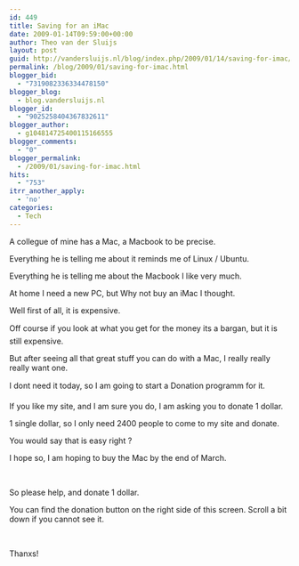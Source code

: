 ```yaml
---
id: 449
title: Saving for an iMac
date: 2009-01-14T09:59:00+00:00
author: Theo van der Sluijs
layout: post
guid: http://vandersluijs.nl/blog/index.php/2009/01/14/saving-for-imac/
permalink: /blog/2009/01/saving-for-imac.html
blogger_bid:
  - "7319082336334478150"
blogger_blog:
  - blog.vandersluijs.nl
blogger_id:
  - "9025258404367832611"
blogger_author:
  - g104814725400115166555
blogger_comments:
  - "0"
blogger_permalink:
  - /2009/01/saving-for-imac.html
hits:
  - "753"
itrr_another_apply:
  - 'no'
categories:
  - Tech
---
```

A collegue of mine has a Mac, a Macbook to be precise.

Everything he is telling me about it reminds me of Linux / Ubuntu.

Everything he is telling me about the Macbook I like very much.

At home I need a new PC, but Why not buy an iMac I thought.

Well first of all, it is expensive.

Off course if you look at what you get for the money its a bargan, but it is still expensive.

But after seeing all that great stuff you can do with a Mac, I really really really want one.

I dont need it today, so I am going to start a Donation programm for it.

<a name="more"></a>

If you like my site, and I am sure you do, I am asking you to donate 1 dollar.

1 single dollar, so I only need 2400 people to come to my site and donate.

You would say that is easy right ?

I hope so, I am hoping to buy the Mac by the end of March.

&nbsp;

So please help, and donate 1 dollar.

You can find the donation button on the right side of this screen. Scroll a bit down if you cannot see it.

&nbsp;

Thanxs!